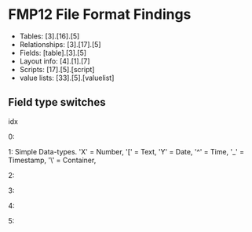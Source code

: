 # FMP12 File Format Findings

- Tables: [3].[16].[5]
- Relationships: [3].[17].[5]
- Fields: [table].[3].[5]
- Layout info: [4].[1].[7]
- Scripts: [17].[5].[script]
- value lists: [33].[5].[valuelist]


## Field type switches

idx

0:

1:  Simple Data-types.  'X' = Number,
                        '[' = Text,
                        'Y' = Date,
                        '^' = Time,
                        '\_' = Timestamp,
                        '\\' = Container, 

2:

3:

4:

5:




        

